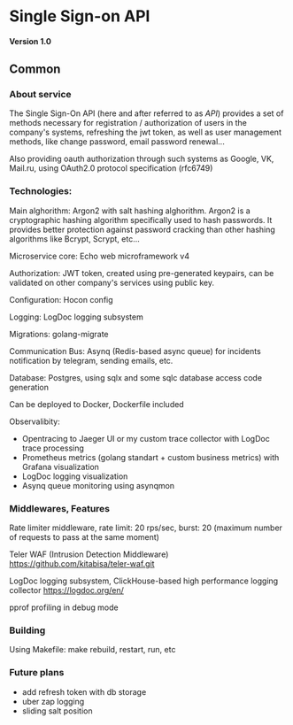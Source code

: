 # Single Sign-on API
#### Version 1.0

## Common

### About service
The Single Sign-On API (here and after referred to as *API*) provides a set of methods necessary for
registration / authorization of users in the company's systems, refreshing the jwt token, as well as user management methods, like change password, email password renewal...

Also providing oauth authorization through such systems as Google, VK, Mail.ru, using OAuth2.0 protocol specification (rfc6749)

### Technologies:

Main alghorithm: Argon2 with salt hashing alghorithm. Argon2 is a cryptographic hashing algorithm specifically used to hash passwords. It provides better protection against password cracking than other hashing algorithms like Bcrypt, Scrypt, etc...

Microservice core: Echo web microframework v4

Authorization: JWT token, created using pre-generated keypairs, can be validated on other company's services using public key. 

Configuration: Hocon config

Logging: LogDoc logging subsystem

Migrations: golang-migrate

Communication Bus: Asynq (Redis-based async queue) for incidents notification by telegram, sending emails, etc. 

Database: Postgres, using sqlx and some sqlc database access code generation

Can be deployed to Docker, Dockerfile included

Observalibity: 

- Opentracing to Jaeger UI or my custom trace collector with LogDoc trace processing
- Prometheus metrics (golang standart + custom business metrics) with Grafana visualization
- LogDoc logging visualization
- Asynq queue monitoring using asynqmon 

### Middlewares, Features

Rate limiter middleware, rate limit: 20 rps/sec, burst: 20 (maximum number of requests to pass at the same moment)

Teler WAF (Intrusion Detection Middleware) https://github.com/kitabisa/teler-waf.git

LogDoc logging subsystem, ClickHouse-based high performance logging collector https://logdoc.org/en/

pprof profiling in debug mode

### Building

Using Makefile:  make rebuild, restart, run, etc

### Future plans

- add refresh token with db storage
- uber zap logging
- sliding salt position
